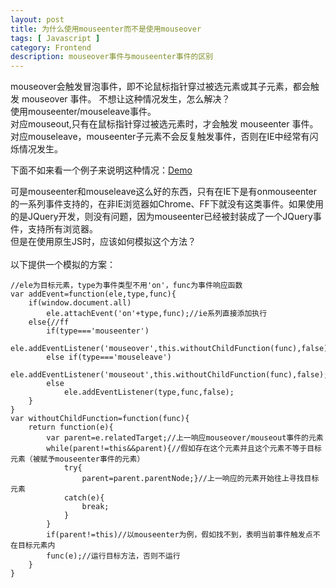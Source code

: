 ```yaml
---
layout: post
title: 为什么使用mouseenter而不是使用mouseover
tags: [ Javascript ]
category: Frontend
description: mouseover事件与mouseenter事件的区别
---
```

[Demo]: /labs/mouseenter/mouseenter.html

mouseover会触发冒泡事件，即不论鼠标指针穿过被选元素或其子元素，都会触发 mouseover 事件。
不想让这种情况发生，怎么解决？<br>
使用mouseenter/mouseleave事件。<br>
对应mouseout,只有在鼠标指针穿过被选元素时，才会触发 mouseenter 事件。<br>
对应mouseleave，mouseenter子元素不会反复触发事件，否则在IE中经常有闪烁情况发生。

下面不如来看一个例子来说明这种情况：[Demo]

可是mouseenter和mouseleave这么好的东西，只有在IE下是有onmouseenter的一系列事件支持的，在非IE浏览器如Chrome、FF下就没有这类事件。如果使用的是JQuery开发，则没有问题，因为mouseenter已经被封装成了一个JQuery事件，支持所有浏览器。<br>
但是在使用原生JS时，应该如何模拟这个方法？<br><br>
以下提供一个模拟的方案：

    //ele为目标元素，type为事件类型不用'on'，func为事件响应函数
    var addEvent=function(ele,type,func){
        if(window.document.all) 
            ele.attachEvent('on'+type,func);//ie系列直接添加执行
        else{//ff
            if(type==='mouseenter')
                ele.addEventListener('mouseover',this.withoutChildFunction(func),false);
            else if(type==='mouseleave')
                ele.addEventListener('mouseout',this.withoutChildFunction(func),false);
            else
                ele.addEventListener(type,func,false);      
        }
    }
    var withoutChildFunction=function(func){
        return function(e){
            var parent=e.relatedTarget;//上一响应mouseover/mouseout事件的元素
            while(parent!=this&&parent){//假如存在这个元素并且这个元素不等于目标元素（被赋予mouseenter事件的元素）
				try{
                    parent=parent.parentNode;}//上一响应的元素开始往上寻找目标元素
                catch(e){
                    break;
                }
            }
            if(parent!=this)//以mouseenter为例，假如找不到，表明当前事件触发点不在目标元素内
            func(e);//运行目标方法，否则不运行
        }
    }